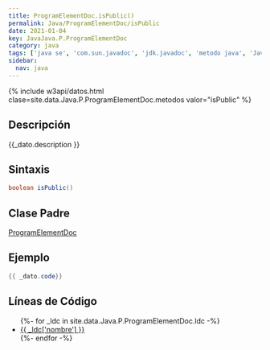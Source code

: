 ```yaml
---
title: ProgramElementDoc.isPublic()
permalink: Java/ProgramElementDoc/isPublic
date: 2021-01-04
key: JavaJava.P.ProgramElementDoc
category: java
tags: ['java se', 'com.sun.javadoc', 'jdk.javadoc', 'metodo java', 'Java 1.0']
sidebar: 
  nav: java
---
```


{% include w3api/datos.html clase=site.data.Java.P.ProgramElementDoc.metodos valor="isPublic" %}

## Descripción
{{_dato.description }}

## Sintaxis
~~~java
boolean isPublic()
~~~

## Clase Padre
[ProgramElementDoc](/Java/ProgramElementDoc/)

## Ejemplo
~~~java
{{ _dato.code}}
~~~

## Líneas de Código
<ul>
{%- for _ldc in site.data.Java.P.ProgramElementDoc.ldc -%}
   <li>
       <a href="{{_ldc['url'] }}">{{ _ldc['nombre'] }}</a>
   </li>
{%- endfor -%}
</ul>
